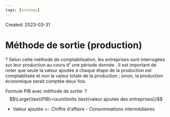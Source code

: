 ```yaml
---
tags: [economy] 
---
```

Created: 2023-03-31

# Méthode de sortie (production)
?
Selon cette méthode de comptabilisation, les entreprises sont interrogées sur leur production au cours d' une période donnée . Il est important de noter que seule la valeur ajoutée à chaque étape de la production est comptabilisée et non la valeur totale de la production ; sinon, la production économique serait comptée deux fois.
<!--SR:!2023-07-03,59,250-->

Formule PIB avec méthode de sortie:
?
$$\Large{\text{PIB}=\sum\limits \text{valeur ajoutée des entreprises}}$$
<!--SR:!2023-05-09,26,250-->

- Valeur ajoutée =:: Chiffre d'affaire - Consommations intermédiaires
<!--SR:!2023-05-21,35,270-->